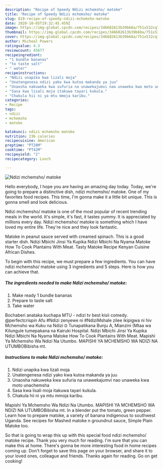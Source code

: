 ```yaml
---
description: "Recipe of Speedy Ndizi mchemsho/ matoke"
title: "Recipe of Speedy Ndizi mchemsho/ matoke"
slug: 819-recipe-of-speedy-ndizi-mchemsho-matoke
date: 2020-10-05T19:32:45.459Z
image: https://img-global.cpcdn.com/recipes/346682613b39b68a/751x532cq70/ndizi-mchemsho-matoke-recipe-main-photo.jpg
thumbnail: https://img-global.cpcdn.com/recipes/346682613b39b68a/751x532cq70/ndizi-mchemsho-matoke-recipe-main-photo.jpg
cover: https://img-global.cpcdn.com/recipes/346682613b39b68a/751x532cq70/ndizi-mchemsho-matoke-recipe-main-photo.jpg
author: Micheal Powers
ratingvalue: 4.3
reviewcount: 45677
recipeingredient:
- "1 bundle bananas"
- "to taste salt"
- " water"
recipeinstructions:
- "Ndizi unapika kwa lizali moja"
- "Unatengenesa ndizi yako kwa kutoa makanda ya juu"
- "Unaosha nakuweka kwa sufuria na unawekajumvi nao unaweka kwa moto unachemsha"
- "Sasa kwa lisali moja itakuwa tayari kukula."
- "Chakula hii ni ya mtu mmoja karibu."
categories:
- Recipe
tags:
- ndizi
- mchemsho
- matoke

katakunci: ndizi mchemsho matoke 
nutrition: 236 calories
recipecuisine: American
preptime: "PT28M"
cooktime: "PT42M"
recipeyield: "2"
recipecategory: Lunch

---
```



![Ndizi mchemsho/ matoke](https://img-global.cpcdn.com/recipes/346682613b39b68a/751x532cq70/ndizi-mchemsho-matoke-recipe-main-photo.jpg)

Hello everybody, I hope you are having an amazing day today. Today, we're going to prepare a distinctive dish, ndizi mchemsho/ matoke. One of my favorites food recipes. This time, I'm gonna make it a little bit unique. This is gonna smell and look delicious.

Ndizi mchemsho/ matoke is one of the most popular of recent trending meals in the world. It's simple, it's fast, it tastes yummy. It is appreciated by millions every day. Ndizi mchemsho/ matoke is something which I have loved my entire life. They're nice and they look fantastic.

Matoke in peanut sauce served with creamed spinach. This is a good starter dish. Ndizi Mbichi Jinsi Ya Kupika Ndizi Mbichi Na Nyama Matoke How To Cook Plantains With Meat. Tasty Matoke Recipe Kenyan Cuisine African Dishes.


To begin with this recipe, we must prepare a few ingredients. You can have ndizi mchemsho/ matoke using 3 ingredients and 5 steps. Here is how you can achieve that.

<!--inarticleads1-->

##### The ingredients needed to make Ndizi mchemsho/ matoke:

1. Make ready 1 bundle bananas
1. Prepare to taste salt
1. Take  water


Bochaberi anataka kuchapa MTU - ndizi tv best kisii comedy. @perfectcrispin Afu #Ndizi zenyewe ni #NdiziMshale zilee ikipigwa ni hiv Mchemsho wa Kuku na Ndizi ¤ Tunapatikana Bunju A, Mianzini (Mtaa wa Kilungule tumepakana na Kairuki Hospital. Ndizi Mbichi Jinsi Ya Kupika Ndizi Mbichi Na Nyama Matoke How To Cook Plantains With Meat. Mapishi Ya Mchemsho Wa Ndizi Na Utumbo. MAPISHI YA MCHEMSHO WA NDIZI NA UTUMBOBibisha mt. 

<!--inarticleads2-->

##### Instructions to make Ndizi mchemsho/ matoke:

1. Ndizi unapika kwa lizali moja
1. Unatengenesa ndizi yako kwa kutoa makanda ya juu
1. Unaosha nakuweka kwa sufuria na unawekajumvi nao unaweka kwa moto unachemsha
1. Sasa kwa lisali moja itakuwa tayari kukula.
1. Chakula hii ni ya mtu mmoja karibu.


Mapishi Ya Mchemsho Wa Ndizi Na Utumbo. MAPISHI YA MCHEMSHO WA NDIZI NA UTUMBOBibisha mt. In a blender put the tomato, green pepper. Learn how to prepare matoke, a variety of banana indigenous to southwest Uganda. See recipes for Mashed matoke n groundnut sauce, Simple Plain Matoke too. 

So that is going to wrap this up with this special food ndizi mchemsho/ matoke recipe. Thank you very much for reading. I'm sure that you can make this at home. There's gonna be more interesting food in home recipes coming up. Don't forget to save this page on your browser, and share it to your loved ones, colleague and friends. Thanks again for reading. Go on get cooking!
